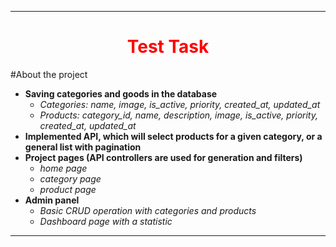 ***
<h1 align="center" style="color:red;">Test Task</h1>

#About the project

- __Saving categories and goods in the database__
    - _Categories: name, image, is_active, priority, created_at, updated_at_
    - _Products: category_id, name, description, image, is_active, priority, created_at, updated_at_
- __Implemented API, which will select products for a given category, or a general list with pagination__
- __Project pages (API controllers are used for generation and filters)__
    - _home page_
    - _category page_
    - _product page_
- __Admin panel__
    - _Basic CRUD operation with categories and products_
    - _Dashboard page with a statistic_
***

